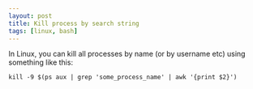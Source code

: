 ```yaml
---
layout: post
title: Kill process by search string
tags: [linux, bash]
---
```


In Linux, you can kill all processes by name (or by username etc) using something like this:

```
kill -9 $(ps aux | grep 'some_process_name' | awk '{print $2}')
```
